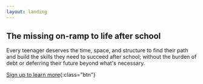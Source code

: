```yaml
---
layout: landing
---
```


## The missing on-ramp to life after school
Every teenager deserves the time, space, and structure to find their path and build the skills they need to succeed after school; without the burden of debt or deferring their future beyond what's necessary.

[Sign up to learn more](https://7x8nk99dfmv.typeform.com/to/ckYs7x7b){:class="btn"}
